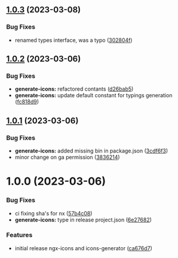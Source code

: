 ## [1.0.3](https://github.com/vonlof/ngx-icons/compare/generate-icons-v1.0.2...generate-icons-v1.0.3) (2023-03-08)


### Bug Fixes

* renamed types interface, was a typo ([302804f](https://github.com/vonlof/ngx-icons/commit/302804fd649de288ffd6b49cb05918d96063ca25))

## [1.0.2](https://github.com/vonlof/ngx-icons/compare/generate-icons-v1.0.1...generate-icons-v1.0.2) (2023-03-06)


### Bug Fixes

* **generate-icons:** refactored contants ([d26bab5](https://github.com/vonlof/ngx-icons/commit/d26bab578517ceba46ae0a1b7ec6b9ba1990bace))
* **generate-icons:** update default constant for typings generation ([fc818d9](https://github.com/vonlof/ngx-icons/commit/fc818d97caa0f9f767bcbdf630a7a35502d63e30))

## [1.0.1](https://github.com/vonlof/ngx-icons/compare/generate-icons-v1.0.0...generate-icons-v1.0.1) (2023-03-06)


### Bug Fixes

* **generate-icons:** added missing bin in package.json ([3cdf6f3](https://github.com/vonlof/ngx-icons/commit/3cdf6f32357ad1a4badb0a27257568eda44158e5))
* minor change on ga permission ([3836214](https://github.com/vonlof/ngx-icons/commit/38362147cc81c09d01dd0a020db85d679bff84ed))

# 1.0.0 (2023-03-06)

### Bug Fixes

- ci fixing sha's for nx ([57b4c08](https://github.com/vonlof/ngx-icons/commit/57b4c0811fe73a4149c6ffab5977874d83ff6f7a))
- **generate-icons:** type in release project.json ([6e27682](https://github.com/vonlof/ngx-icons/commit/6e276821b8d70317fd758ce0659ac62c2f2d8fea))

### Features

- initial release ngx-icons and icons-generator ([ca676d7](https://github.com/vonlof/ngx-icons/commit/ca676d7be382e9fe2ddb97acf7939ded0c0de283))
